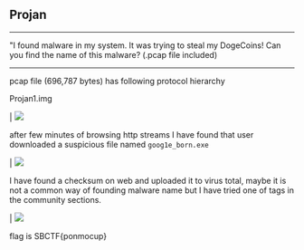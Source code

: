 ## Projan

***
"I found malware in my system. It was trying to steal my DogeCoins! Can you find the name of this malware? (.pcap file included)
***

pcap file (696,787 bytes) has following protocol hierarchy

Projan1.img

| ![](https://i.ibb.co/qyCh5P5/projanprotocols.png)


after few minutes of browsing http streams I have found that user downloaded a suspicious file named ```goog1e_born.exe```

| ![](https://i.ibb.co/3mRk55B/projan2.png)



I have found a checksum on web and uploaded it to virus total, maybe it is not a common way of founding malware name but I have tried one of tags in the community sections. 

| ![](https://i.ibb.co/16YHcFL/projan3.png)


flag is SBCTF{ponmocup}